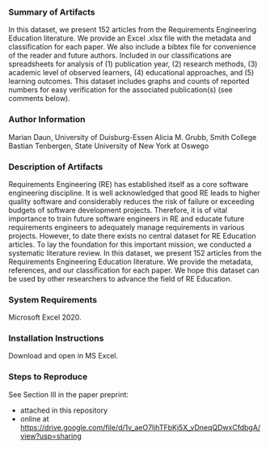 ### Summary of Artifacts

In this dataset, we present 152 articles from the Requirements Engineering Education literature. We provide an Excel .xlsx file with the metadata and classification for each paper. We also include a bibtex file for convenience of the reader and future authors. Included in our classifications are spreadsheets for analysis of (1) publication year, (2) research methods, (3) academic level of observed learners, (4) educational approaches, and (5) learning outcomes. This dataset includes graphs and counts of reported numbers for easy verification for the associated publication(s) (see comments below).

### Author Information

Marian Daun, University of Duisburg-Essen
Alicia M. Grubb, Smith College
Bastian Tenbergen, State University of New York at Oswego

### Description of Artifacts

Requirements Engineering (RE) has established itself as a core software engineering discipline. It is well acknowledged that good RE leads to higher quality software and considerably reduces the risk of failure or exceeding budgets of software development projects. Therefore, it is of vital importance to train future software engineers in RE and educate future requirements engineers to adequately manage requirements in various projects. However, to date there exists no central dataset for RE Education articles. To lay the foundation for this important mission, we conducted a systematic literature review. In this dataset, we present 152 articles from the Requirements Engineering Education literature. We provide the metadata, references, and our classification for each paper. We hope this dataset can be used by other researchers to advance the field of RE Education.

### System Requirements
Microsoft Excel 2020.

### Installation Instructions
Download and open in MS Excel.

### Steps to Reproduce

See Section III in the paper preprint: 
- attached in this repository
- online at https://drive.google.com/file/d/1v_aeO7ljhTFbKj5X_vDneqQDwxCfdbgA/view?usp=sharing